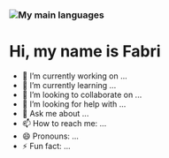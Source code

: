 ### ![My main languages](https://github-readme-stats.vercel.app/api/top-langs/?username=FabriDora&layout=compact&theme=tokyonight&hide=html)
<h1 style:"text-align":center">Hi, my name is Fabri</h1>

- 🔭 I’m currently working on ...
- 🌱 I’m currently learning ...
- 👯 I’m looking to collaborate on ...
- 🤔 I’m looking for help with ...
- 💬 Ask me about ...
- 📫 How to reach me: ...
- 😄 Pronouns: ...
- ⚡ Fun fact: ...
